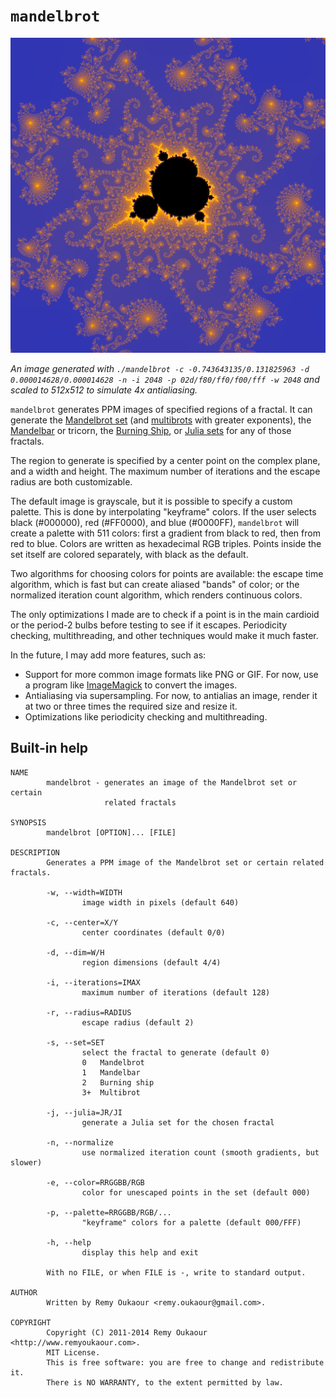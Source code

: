 # `mandelbrot`

![A sample image of the Mandelbrot fractal](example.png)

*An image generated with `./mandelbrot -c -0.743643135/0.131825963 -d 0.000014628/0.000014628 -n -i 2048 -p 02d/f80/ff0/f00/fff -w 2048` and scaled to 512x512 to simulate 4x antialiasing.*

`mandelbrot` generates PPM images of specified regions of a fractal. It can
generate the [Mandelbrot set](https://en.wikipedia.org/wiki/Mandelbrot_set) (and
[multibrots](https://en.wikipedia.org/wiki/Multibrot_set) with greater exponents),
the [Mandelbar](https://en.wikipedia.org/wiki/Mandelbar) or tricorn, the
[Burning Ship](https://en.wikipedia.org/wiki/Burning_Ship_fractal), or [Julia
sets](https://en.wikipedia.org/wiki/Julia_set) for any of those fractals.

The region to generate is specified by a center point on the complex plane, and
a width and height. The maximum number of iterations and the escape radius are
both customizable.

The default image is grayscale, but it is possible to specify a custom palette.
This is done by interpolating "keyframe" colors. If the user selects black
(#000000), red (#FF0000), and blue (#0000FF), `mandelbrot` will create a palette
with 511 colors: first a gradient from black to red, then from red to blue.
Colors are written as hexadecimal RGB triples. Points inside the set itself are
colored separately, with black as the default.

Two algorithms for choosing colors for points are available: the escape time
algorithm, which is fast but can create aliased "bands" of color; or the
normalized iteration count algorithm, which renders continuous colors.

The only optimizations I made are to check if a point is in the main cardioid
or the period-2 bulbs before testing to see if it escapes. Periodicity checking,
multithreading, and other techniques would make it much faster.

In the future, I may add more features, such as:

 * Support for more common image formats like PNG or GIF. For now, use a program
   like [ImageMagick](http://www.imagemagick.org/) to convert the images.
 * Antialiasing via supersampling. For now, to antialias an image, render it at
   two or three times the required size and resize it.
 * Optimizations like periodicity checking and multithreading.

## Built-in help

```
NAME
        mandelbrot - generates an image of the Mandelbrot set or certain
                     related fractals

SYNOPSIS
        mandelbrot [OPTION]... [FILE]

DESCRIPTION
        Generates a PPM image of the Mandelbrot set or certain related fractals.

        -w, --width=WIDTH
                image width in pixels (default 640)

        -c, --center=X/Y
                center coordinates (default 0/0)

        -d, --dim=W/H
                region dimensions (default 4/4)

        -i, --iterations=IMAX
                maximum number of iterations (default 128)

        -r, --radius=RADIUS
                escape radius (default 2)

        -s, --set=SET
                select the fractal to generate (default 0)
                0   Mandelbrot
                1   Mandelbar
                2   Burning ship
                3+  Multibrot

        -j, --julia=JR/JI
                generate a Julia set for the chosen fractal

        -n, --normalize
                use normalized iteration count (smooth gradients, but slower)

        -e, --color=RRGGBB/RGB
                color for unescaped points in the set (default 000)

        -p, --palette=RRGGBB/RGB/...
                "keyframe" colors for a palette (default 000/FFF)

        -h, --help
                display this help and exit

        With no FILE, or when FILE is -, write to standard output.

AUTHOR
        Written by Remy Oukaour <remy.oukaour@gmail.com>.

COPYRIGHT
        Copyright (C) 2011-2014 Remy Oukaour <http://www.remyoukaour.com>.
        MIT License.
        This is free software: you are free to change and redistribute it.
        There is NO WARRANTY, to the extent permitted by law.
```
